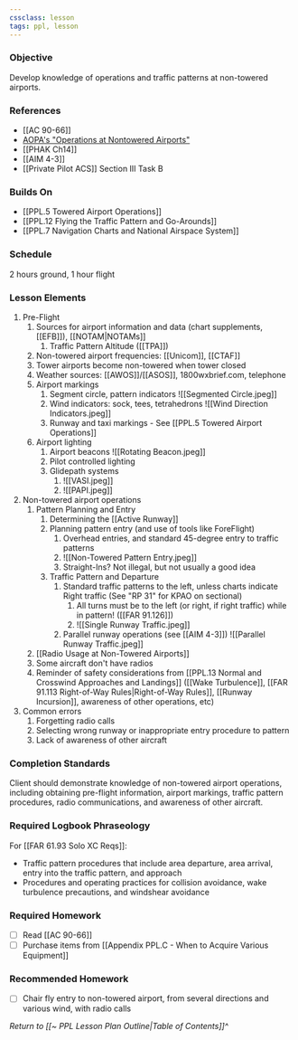 ```yaml
---
cssclass: lesson
tags: ppl, lesson
---
```

### Objective
Develop knowledge of operations and traffic patterns at non-towered airports.

### References
- [[AC 90-66]]
- [AOPA's "Operations at Nontowered Airports"](https://www.aopa.org/-/media/files/aopa/home/pilot-resources/asi/safety-advisors/sa08.pdf)
- [[PHAK Ch14]]
- [[AIM 4-3]]
- [[Private Pilot ACS]] Section III Task B

### Builds On
- [[PPL.5 Towered Airport Operations]]
- [[PPL.12 Flying the Traffic Pattern and Go-Arounds]]
- [[PPL.7 Navigation Charts and National Airspace System]]

### Schedule
2 hours ground, 1 hour flight

### Lesson Elements
1. Pre-Flight
	1. Sources for airport information and data (chart supplements, [[EFB]]), [[NOTAM|NOTAMs]]
		1. Traffic Pattern Altitude ([[TPA]])
	2. Non-towered airport frequencies: [[Unicom]], [[CTAF]]
	3. Tower airports become non-towered when tower closed
	4. Weather sources: [[AWOS]]/[[ASOS]], 1800wxbrief.com, telephone
	5. Airport markings
		1. Segment circle, pattern indicators ![[Segmented Circle.jpeg]]
		3. Wind indicators: sock, tees, tetrahedrons ![[Wind Direction Indicators.jpeg]]
		4. Runway and taxi markings - See [[PPL.5 Towered Airport Operations]]
	6. Airport lighting
		1. Airport beacons ![[Rotating Beacon.jpeg]]
		3. Pilot controlled lighting
		4. Glidepath systems 
			1. ![[VASI.jpeg]]
			2. ![[PAPI.jpeg]]
2. Non-towered airport operations
	1. Pattern Planning and Entry
		1. Determining the [[Active Runway]]
		2. Planning pattern entry (and use of tools like ForeFlight)
			1. Overhead entries, and standard 45-degree entry to traffic patterns
			2.  ![[Non-Towered Pattern Entry.jpeg]]
			3. Straight-Ins? Not illegal, but not usually a good idea
		3. Traffic Pattern and Departure
			1. Standard traffic patterns to the left, unless charts indicate Right traffic (See "RP 31" for KPAO on sectional)
				1. All turns must be to the left (or right, if right traffic) while in pattern! ([[FAR 91.126]])
				2. ![[Single Runway Traffic.jpeg]]
			2. Parallel runway operations (see [[AIM 4-3]]) ![[Parallel Runway Traffic.jpeg]]
	2. [[Radio Usage at Non-Towered Airports]]
	3. Some aircraft don't have radios
	4. Reminder of safety considerations from [[PPL.13 Normal and Crosswind Approaches and Landings]] ([[Wake Turbulence]], [[FAR 91.113 Right-of-Way Rules|Right-of-Way Rules]], [[Runway Incursion]], awareness of other operations, etc)
3. Common errors
	1. Forgetting radio calls
	2. Selecting wrong runway or inappropriate entry procedure to pattern
	3. Lack of awareness of other aircraft


### Completion Standards
Client should demonstrate knowledge of non-towered airport operations, including obtaining pre-flight information, airport markings, traffic pattern procedures, radio communications, and awareness of other aircraft.

### Required Logbook Phraseology
For [[FAR 61.93 Solo XC Reqs]]:
- Traffic pattern procedures that include area departure, area arrival, entry into the traffic pattern, and approach
- Procedures and operating practices for collision avoidance, wake turbulence precautions, and windshear avoidance

### Required Homework
- [ ] Read [[AC 90-66]]
- [ ] Purchase items from [[Appendix PPL.C - When to Acquire Various Equipment]]

### Recommended Homework 
- [ ] Chair fly entry to non-towered airport, from several directions and various wind, with radio calls

*Return to [[~ PPL Lesson Plan Outline|Table of Contents]]^*